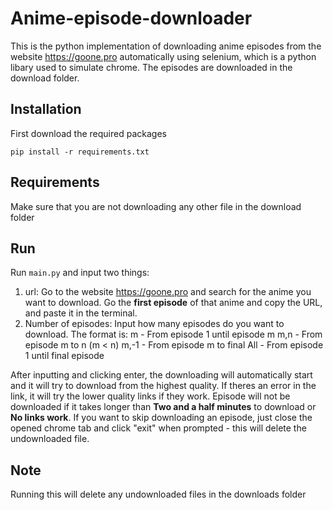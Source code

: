 # Anime-episode-downloader
This is the python implementation of downloading anime episodes from the website https://goone.pro automatically using selenium, which is a python libary used to simulate chrome.
The episodes are downloaded in the download folder.
## Installation
First download the required packages
```shell
pip install -r requirements.txt
```
## Requirements 
Make sure that you are not downloading any other file in the download folder
## Run
Run `main.py` and input two things:
1. url: Go to the website https://goone.pro and search for the anime you want to download. Go the **first episode** of that anime and copy the URL, and paste it in the terminal.
2. Number of episodes: Input how many episodes do you want to download. The format is:
m - From episode 1 until episode m
m,n - From episode m to n (m < n)
m,-1 - From episode m to final
All - From episode 1 until final episode

After inputting and clicking enter, the downloading will automatically start and it will try to download from the highest quality. If theres an error in the link, it will try the lower quality links if they work. Episode will not be downloaded if it takes longer than **Two and a half minutes** to download or **No links work**.
If you want to skip downloading an episode, just close the opened chrome tab and click "exit" when prompted - this will delete the undownloaded file.
## Note
Running this will delete any undownloaded files in the downloads folder
